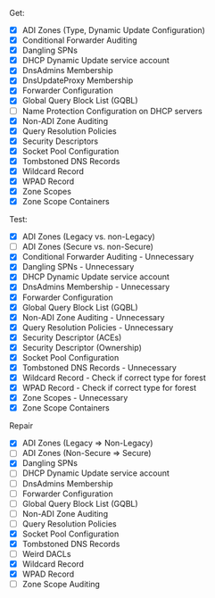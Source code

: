 Get:
- [x] ADI Zones (Type, Dynamic Update Configuration)
- [x] Conditional Forwarder Auditing
- [x] Dangling SPNs
- [x] DHCP Dynamic Update service account
- [x] DnsAdmins Membership
- [x] DnsUpdateProxy Membership
- [x] Forwarder Configuration
- [x] Global Query Block List (GQBL)
- [ ] Name Protection Configuration on DHCP servers
- [x] Non-ADI Zone Auditing
- [x] Query Resolution Policies
- [x] Security Descriptors
- [x] Socket Pool Configuration
- [x] Tombstoned DNS Records
- [x] Wildcard Record
- [x] WPAD Record
- [x] Zone Scopes
- [x] Zone Scope Containers

Test:
- [x] ADI Zones (Legacy vs. non-Legacy)
- [ ] ADI Zones (Secure vs. non-Secure)
- [x] Conditional Forwarder Auditing - Unnecessary
- [x] Dangling SPNs - Unnecessary
- [x] DHCP Dynamic Update service account
- [x] DnsAdmins Membership - Unnecessary
- [x] Forwarder Configuration
- [x] Global Query Block List (GQBL)
- [x] Non-ADI Zone Auditing - Unnecessary
- [x] Query Resolution Policies - Unnecessary
- [x] Security Descriptor (ACEs)
- [x] Security Descriptor (Ownership)
- [x] Socket Pool Configuration
- [x] Tombstoned DNS Records - Unnecessary
- [x] Wildcard Record - Check if correct type for forest
- [x] WPAD Record - Check if correct type for forest
- [x] Zone Scopes - Unnecessary
- [x] Zone Scope Containers

Repair
- [x] ADI Zones (Legacy => Non-Legacy)
- [ ] ADI Zones (Non-Secure => Secure)
- [x] Dangling SPNs
- [ ] DHCP Dynamic Update service account
- [ ] DnsAdmins Membership
- [ ] Forwarder Configuration
- [ ] Global Query Block List (GQBL)
- [ ] Non-ADI Zone Auditing
- [ ] Query Resolution Policies
- [x] Socket Pool Configuration
- [x] Tombstoned DNS Records
- [ ] Weird DACLs
- [x] Wildcard Record
- [x] WPAD Record
- [ ] Zone Scope Auditing
